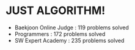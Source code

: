 # JUST ALGORITHM!

- Baekjoon Online Judge : 119 problems solved
- Programmers : 172 problems solved
- SW Expert Academy : 235 problems solved
